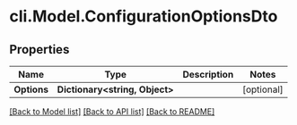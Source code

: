 # cli.Model.ConfigurationOptionsDto

## Properties

Name | Type | Description | Notes
------------ | ------------- | ------------- | -------------
**Options** | **Dictionary&lt;string, Object&gt;** |  | [optional] 

[[Back to Model list]](../README.md#documentation-for-models) [[Back to API list]](../README.md#documentation-for-api-endpoints) [[Back to README]](../README.md)

